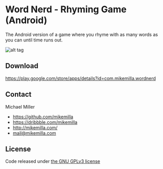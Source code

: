 # Word Nerd - Rhyming Game (Android)

The Android version of a game where you rhyme with as many words as you can until time runs out.

![alt tag](https://raw.githubusercontent.com/gontovnik/DGRunkeeperSwitch/master/DGRunkeeperSwitch.gif)

## Download

https://play.google.com/store/apps/details?id=com.mikemilla.wordnerd

## Contact

Michael Miller

- https://github.com/mikemilla
- https://dribbble.com/mikemilla
- http://mikemilla.com/
- mail@mikemilla.com

## License

Code released under [the GNU GPLv3 license](http://choosealicense.com/licenses/gpl-3.0/)
